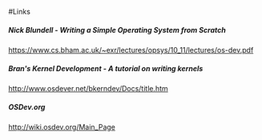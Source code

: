 #Links

##### Nick Blundell - Writing a Simple Operating System from Scratch
https://www.cs.bham.ac.uk/~exr/lectures/opsys/10_11/lectures/os-dev.pdf

##### Bran's Kernel Development - A tutorial on writing kernels
http://www.osdever.net/bkerndev/Docs/title.htm

##### OSDev.org 
http://wiki.osdev.org/Main_Page


